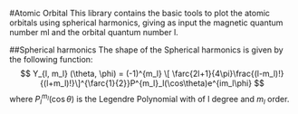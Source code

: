#Atomic Orbital
This library contains the basic tools to plot the atomic orbitals using spherical harmonics, giving as input the magnetic quantum number ml and the orbital quantum number l.

##Spherical harmonics
The shape of the Spherical harmonics is given by the following function:
$$
Y_{l, m_l} (\theta, \phi) = (-1)^{m_l} \[ \farc{2l+1}{4\pi}\frac{(l-m_l)!}{(l+m_l)!}\]^{\farc{1}{2}}P^{m_l}_l(\cos\theta)e^{im_l\phi}
$$
where $P^{m_l}_l(\cos\theta)$ is the Legendre Polynomial with of l degree and $m_l$ order.
